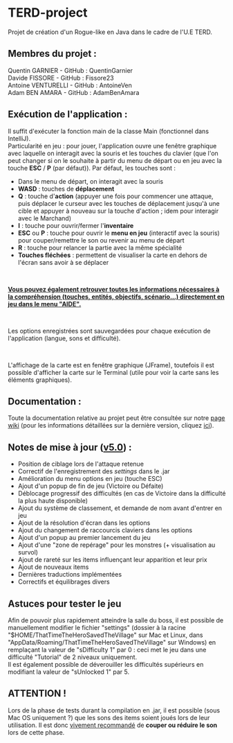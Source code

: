 # TERD-project
Projet de création d'un Rogue-like en Java dans le cadre de l'U.E TERD.


## Membres du projet : 
Quentin GARNIER - GitHub : QuentinGarnier  
Davide FISSORE - GitHub : Fissore23  
Antoine VENTURELLI - GitHub : AntoineVen  
Adam BEN AMARA - GitHub : AdamBenAmara  


## Exécution de l'application :
Il suffit d'exécuter la fonction main de la classe Main (fonctionnel dans IntelliJ).  
Particularité en jeu : pour jouer, l'application ouvre une fenêtre graphique avec laquelle on interagit avec la souris et les touches du clavier (que l'on peut changer si on le souhaite à partir du menu de départ ou en jeu avec la touche **ESC** / **P** (par défaut)). Par défaut, les touches sont :  
- Dans le menu de départ, on interagit avec la souris  
- **WASD** : touches de **déplacement**  
- **Q** : touche d'**action** (appuyer une fois pour commencer une attaque, puis déplacer le curseur avec les touches de déplacement jusqu'à une cible et appuyer à nouveau sur la touche d'action ; idem pour interagir avec le Marchand)  
- **I** : touche pour ouvrir/fermer l'**inventaire**  
- **ESC** ou **P** : touche pour ouvrir le **menu en jeu** (interactif avec la souris) pour couper/remettre le son ou revenir au menu de départ  
- **R** : touche pour relancer la partie avec la même spécialité   
- **Touches fléchées** : permettent de visualiser la carte en dehors de l'écran sans avoir à se déplacer  
<br /> 

<ins>**Vous pouvez également retrouver toutes les informations nécessaires à la compréhension (touches, entités, objectifs, scénario...) directement en jeu dans le menu "AIDE".**</ins>  

<br /> 

Les options enregistrées sont sauvegardées pour chaque exécution de l'application (langue, sons et difficulté).  

<br />

L'affichage de la carte est en fenêtre graphique (JFrame), toutefois il est possible d'afficher la carte sur le Terminal (utile pour voir la carte sans les éléments graphiques).


## Documentation :
Toute la documentation relative au projet peut être consultée sur notre [page wiki](https://github.com/QuentinGarnier/TERD-project/wiki) (pour les informations détaillées sur la dernière version, cliquez [ici](https://github.com/QuentinGarnier/TERD-project/wiki/Version-5.0)).  


## Notes de mise à jour ([v5.0](https://github.com/QuentinGarnier/TERD-project/wiki/Version-5.0)) :
- Position de ciblage lors de l'attaque retenue  
- Correctif de l'enregistrement des _settings_ dans le .jar  
- Amélioration du menu options en jeu (touche ESC)  
- Ajout d'un popup de fin de jeu (Victoire ou Défaite)  
- Déblocage progressif des difficultés (en cas de Victoire dans la difficulté la plus haute disponible)  
- Ajout du système de classement, et demande de nom avant d'entrer en jeu  
- Ajout de la résolution d'écran dans les options  
- Ajout du changement de raccourcis claviers dans les options  
- Ajout d'un popup au premier lancement du jeu  
- Ajout d'une "zone de repérage" pour les monstres (+ visualisation au survol)  
- Ajout de rareté sur les items influençant leur apparition et leur prix  
- Ajout de nouveaux items  
- Dernières traductions implémentées  
- Correctifs et équilibrages divers  


## Astuces pour tester le jeu  
Afin de pouvoir plus rapidement atteindre la salle du boss, il est possible de manuellement modifier le fichier "settings" (dossier à la racine "$HOME/ThatTimeTheHeroSavedTheVillage" sur Mac et Linux, dans "AppData/Roaming/ThatTimeTheHeroSavedTheVillage" sur Windows) en remplaçant la valeur de "sDifficulty 1" par 0 : ceci met le jeu dans une difficulté "Tutorial" de 2 niveaux uniquement.  
Il est également possible de déverouiller les difficultés supérieurs en modifiant la valeur de "sUnlocked 1" par 5.  


## ATTENTION !  

Lors de la phase de tests durant la compilation en .jar, il est possible (sous Mac OS uniquement ?) que les sons des items soient joués lors de leur utilisation. Il est donc <ins>vivement recommandé</ins> de **couper ou réduire le son** lors de cette phase.

